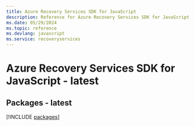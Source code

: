 ```yaml
---
title: Azure Recovery Services SDK for JavaScript
description: Reference for Azure Recovery Services SDK for JavaScript
ms.date: 05/29/2024
ms.topic: reference
ms.devlang: javascript
ms.service: recoveryservices
---
```

# Azure Recovery Services SDK for JavaScript - latest
## Packages - latest
[!INCLUDE [packages](recovery-services-index.md)]